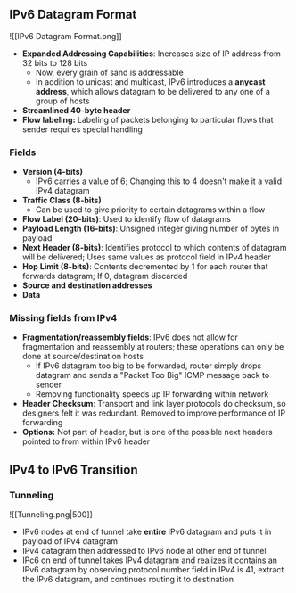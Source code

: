 ## IPv6 Datagram Format
![[IPv6 Datagram Format.png]]
- **Expanded Addressing Capabilities**: Increases size of IP address from 32 bits to 128 bits
	- Now, every grain of sand is addressable
	- In addition to unicast and multicast, IPv6 introduces a **anycast address**, which allows datagram to be delivered to any one of a group of hosts
- **Streamlined 40-byte header**
- **Flow labeling:** Labeling of packets belonging to particular flows that sender requires special handling 

### Fields
- **Version (4-bits)**
	- IPv6 carries a value of 6; Changing this to 4 doesn't make it a valid IPv4 datagram
- **Traffic Class (8-bits)**
	- Can be used to give priority to certain datagrams within a flow
- **Flow Label (20-bits)**: Used to identify flow of datagrams
- **Payload Length (16-bits)**: Unsigned integer giving number of bytes in payload
- **Next Header (8-bits)**: Identifies protocol to which contents of datagram will be delivered; Uses same values as protocol field in IPv4 header
- **Hop Limit (8-bits)**: Contents decremented by 1 for each router that forwards datagram; If 0, datagram discarded
- **Source and destination addresses**
- **Data**

### Missing fields from IPv4
- **Fragmentation/reassembly fields**: IPv6 does not allow for fragmentation and reassembly at routers; these operations can only be done at source/destination hosts
	- If IPv6 datagram too big to be forwarded, router simply drops datagram and sends a "Packet Too Big" ICMP message back to sender
	- Removing functionality speeds up IP forwarding within network
- **Header Checksum**: Transport and link layer protocols do checksum, so designers felt it was redundant. Removed to improve performance of IP forwarding
- **Options:** Not part of header, but is one of the possible next headers pointed to from within IPv6 header 

## IPv4 to IPv6 Transition
### Tunneling
![[Tunneling.png|500]]
- IPv6 nodes at end of tunnel take **entire** IPv6 datagram and puts it in payload of IPv4 datagram
- IPv4 datagram then addressed to IPv6 node at other end of tunnel
- IPc6 on end of tunnel takes IPv4 datagram and realizes it contains an IPv6 datagram by observing protocol number field in IPv4 is 41, extract the IPv6 datagram, and continues routing it to destination